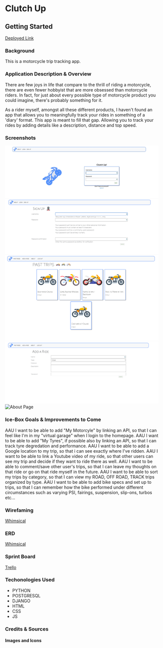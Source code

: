 # Clutch Up


## **Getting Started**

[Deployed Link](https://clutchup.herokuapp.com/)


### **Background** 

This is a motorcycle trip tracking app. 

### **Application Description & Overview** 

There are few joys in life that compare to the thrill of riding a motorcycle, there are even fewer hobbyist that are more obsessed than motorcycle riders. In fact, for just about every possible type of motorcycle product you could imagine, there's probably something for it. 

As a rider myself, amongst all these different products, I haven't found an app that allows you to meaningfully track your rides in something of a 'diary' format. This app is meant to fill that gap. Allowing you to track your rides by adding details like a description, distance and top speed.

### **Screenshots**

![Homepage](main_app/static/images/home-page-screenshot.jpg)
![Sign Up](main_app/static/images/sign-up-screenshot.jpeg)
![Trips Index](main_app/static/images/past-trips-screenshot.png)
![Add Trip](main_app/static/images/add-ride-screenshot.png)
![About Page]()


### **Ice-Box Goals & Improvements to Come** 

AAU I want to be able to add "My Motorcyle" by linking an API, so that I can feel like I'm in my "virtual garage" when I login to the homepage.
AAU I want to be able to add "My Tyres", if possible also by linking an API, so that I can track tyre degredation and performance.
AAU I want to be able to add a Google location to my trip, so that i can see exactly where I've ridden.
AAU I want to be able to link a Youtube video of my ride, so that other users can see my trip and decide if they want to ride there as well.
AAU I want to be able to comment/save other user's trips, so that I can leave my thoughts on that ride or go on that ride myself in the future.
AAU I want to be able to sort my trips by category, so that I can view my ROAD, OFF ROAD, TRACK trips organized by type.
AAU I want to be able to add bike specs and set up to trips, so that I can remember how the bike performed under different circumstances such as varying PSI, fairings, suspension, slip-ons, turbos etc... 

### **Wirefaming**

[Whimsical](https://whimsical.com/clutch-up-PvgJT8Pgfc3FdVX8vCq2PE)

### **ERD**

[Whimsical](https://whimsical.com/clutch-up-PvgJT8Pgfc3FdVX8vCq2PE)



### **Sprint Board**

[Trello](https://trello.com/b/gzXOp8jb/clutch-up)

### **Techonologies Used**

- PYTHON
- POSTGRESQL
- DJANGO
- HTML 
- CSS 
- JS


### **Credits & Sources** 

#### Images and Icons

  []()
  

